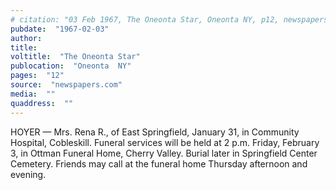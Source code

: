 ```yaml
---
# citation: "03 Feb 1967, The Oneonta Star, Oneonta NY, p12, newspapers.com."
pubdate:  "1967-02-03"
author: 
title: 
voltitle:  "The Oneonta Star"
publocation:  "Oneonta  NY"
pages:  "12"
source:  "newspapers.com"
media:  ""
quaddress:  ""
---
```


HOYER — Mrs. Rena R., of East Springfield, January 31, in Community Hospital, Cobleskill. Funeral services will be held at 2 p.m. Friday, February 3, in Ottman Funeral Home, Cherry Valley. Burial later in Springfield Center Cemetery. Friends may call at the funeral home Thursday afternoon and evening.
